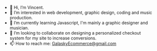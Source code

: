 - 👋 Hi, I’m Vincent.
- 👀 I’m interested in web development, graphic design, coding and music production.
- 🌱 I’m currently learning Javascript, I'm mainly a graphic designer and musician.
- 💞️ I’m looking to collaborate on designing a personalized checkout system for my site to increase conversions.
- 📫 How to reach me: GalaskyEcommerce@gmail.com

